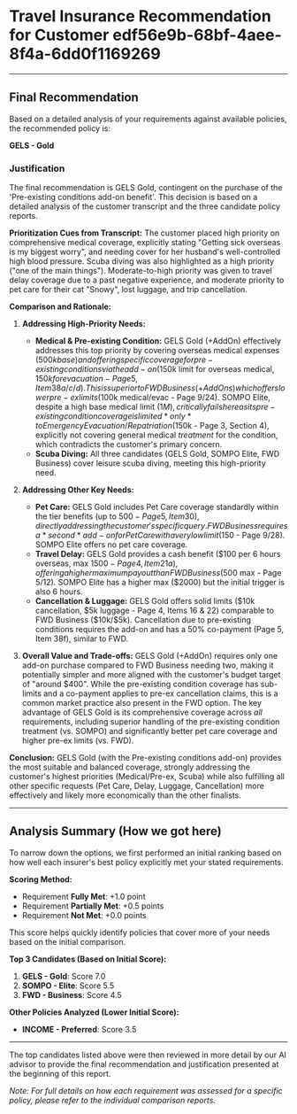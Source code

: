 # Travel Insurance Recommendation for Customer edf56e9b-68bf-4aee-8f4a-6dd0f1169269

---

## Final Recommendation
Based on a detailed analysis of your requirements against available policies, the recommended policy is:

**GELS - Gold**

### Justification
The final recommendation is GELS Gold, contingent on the purchase of the 'Pre-existing conditions add-on benefit'. This decision is based on a detailed analysis of the customer transcript and the three candidate policy reports.

**Prioritization Cues from Transcript:** The customer placed high priority on comprehensive medical coverage, explicitly stating "Getting sick overseas is my biggest worry", and needing cover for her husband's well-controlled high blood pressure. Scuba diving was also highlighted as a high priority ("one of the main things"). Moderate-to-high priority was given to travel delay coverage due to a past negative experience, and moderate priority to pet care for their cat "Snowy", lost luggage, and trip cancellation.

**Comparison and Rationale:**

1.  **Addressing High-Priority Needs:**
    *   **Medical & Pre-existing Condition:** GELS Gold (+AddOn) effectively addresses this top priority by covering overseas medical expenses ($500k base) and offering specific coverage for pre-existing conditions via the add-on ($150k limit for overseas medical, $150k for evacuation - Page 5, Item 38a/c/d). This is superior to FWD Business (+AddOns) which offers lower pre-ex limits ($100k medical/evac - Page 9/24). SOMPO Elite, despite a high base medical limit ($1M), critically fails here as its pre-existing condition coverage is limited *only* to Emergency Evacuation/Repatriation ($150k - Page 3, Section 4), explicitly not covering general medical *treatment* for the condition, which contradicts the customer's primary concern.
    *   **Scuba Diving:** All three candidates (GELS Gold, SOMPO Elite, FWD Business) cover leisure scuba diving, meeting this high-priority need.

2.  **Addressing Other Key Needs:**
    *   **Pet Care:** GELS Gold includes Pet Care coverage standardly within the tier benefits (up to $500 - Page 5, Item 30), directly addressing the customer's specific query. FWD Business requires a *second* add-on for Pet Care with a very low limit ($150 - Page 9/28). SOMPO Elite offers no pet care coverage.
    *   **Travel Delay:** GELS Gold provides a cash benefit ($100 per 6 hours overseas, max $1500 - Page 4, Item 21a), offering a higher maximum payout than FWD Business ($500 max - Page 5/12). SOMPO Elite has a higher max ($2000) but the initial trigger is also 6 hours.
    *   **Cancellation & Luggage:** GELS Gold offers solid limits ($10k cancellation, $5k luggage - Page 4, Items 16 & 22) comparable to FWD Business ($10k/$5k). Cancellation due to pre-existing conditions requires the add-on and has a 50% co-payment (Page 5, Item 38f), similar to FWD.

3.  **Overall Value and Trade-offs:** GELS Gold (+AddOn) requires only one add-on purchase compared to FWD Business needing two, making it potentially simpler and more aligned with the customer's budget target of "around $400". While the pre-existing condition coverage has sub-limits and a co-payment applies to pre-ex cancellation claims, this is a common market practice also present in the FWD option. The key advantage of GELS Gold is its comprehensive coverage across *all* requirements, including superior handling of the pre-existing condition treatment (vs. SOMPO) and significantly better pet care coverage and higher pre-ex limits (vs. FWD).

**Conclusion:** GELS Gold (with the Pre-existing conditions add-on) provides the most suitable and balanced coverage, strongly addressing the customer's highest priorities (Medical/Pre-ex, Scuba) while also fulfilling all other specific requests (Pet Care, Delay, Luggage, Cancellation) more effectively and likely more economically than the other finalists.

---

## Analysis Summary (How we got here)
To narrow down the options, we first performed an initial ranking based on how well each insurer's best policy explicitly met your stated requirements.

**Scoring Method:**
- Requirement **Fully Met**: +1.0 point
- Requirement **Partially Met**: +0.5 points
- Requirement **Not Met**: +0.0 points

This score helps quickly identify policies that cover more of your needs based on the initial comparison.

**Top 3 Candidates (Based on Initial Score):**
1. **GELS - Gold**: Score 7.0
2. **SOMPO - Elite**: Score 5.5
3. **FWD - Business**: Score 4.5

**Other Policies Analyzed (Lower Initial Score):**
- **INCOME - Preferred**: Score 3.5

---

The top candidates listed above were then reviewed in more detail by our AI advisor to provide the final recommendation and justification presented at the beginning of this report.

*Note: For full details on how each requirement was assessed for a specific policy, please refer to the individual comparison reports.*